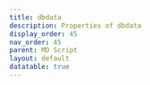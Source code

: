 ```yaml
---
title: dbdata
description: Properties of dbdata
display_order: 45
nav_order: 45
parent: MD Script
layout: default
datatable: true
---
```



